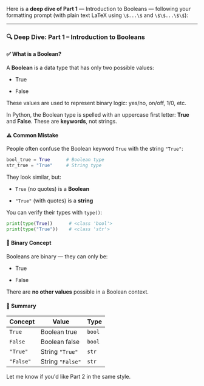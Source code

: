 Here is a **deep dive of Part 1** — Introduction to Booleans — following your formatting prompt (with plain text LaTeX using `\$...\$` and `\$\$...\$\$`):

---

### 🔍 **Deep Dive: Part 1 – Introduction to Booleans**

#### ✅ What is a Boolean?

A **Boolean** is a data type that has only two possible values:

- $\text{True}$
    
- $\text{False}$
    

These values are used to represent binary logic: yes/no, on/off, 1/0, etc.

In Python, the Boolean type is spelled with an uppercase first letter: $\textbf{True}$ and $\textbf{False}$. These are **keywords**, not strings.

#### ⚠️ Common Mistake

People often confuse the Boolean keyword `True` with the string `"True"`:

```python
bool_true = True      # Boolean type
str_true = "True"     # String type
```

They look similar, but:

- `True` (no quotes) is a **Boolean**
    
- `"True"` (with quotes) is a **string**
    

You can verify their types with `type()`:

```python
print(type(True))      # <class 'bool'>
print(type("True"))    # <class 'str'>
```

#### 📌 Binary Concept

Booleans are binary — they can only be:

- $\text{True}$
    
- $\text{False}$
    

There are **no other values** possible in a Boolean context.

#### 🧠 Summary

|Concept|Value|Type|
|---|---|---|
|`True`|Boolean true|`bool`|
|`False`|Boolean false|`bool`|
|`"True"`|String `"True"`|`str`|
|`"False"`|String `"False"`|`str`|

Let me know if you'd like Part 2 in the same style.